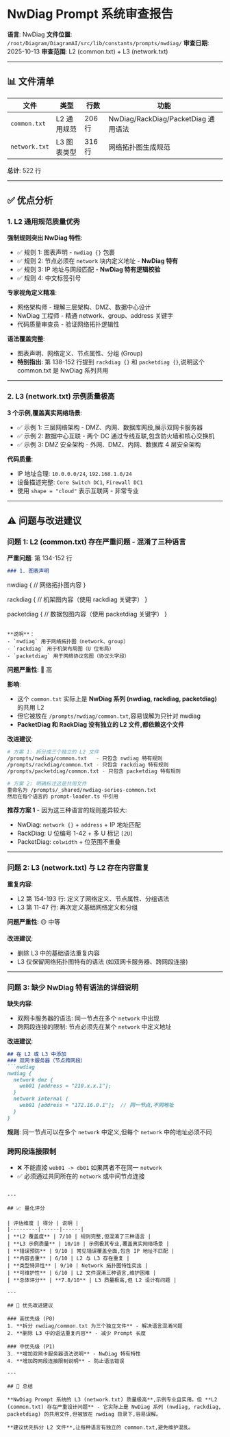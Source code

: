 # NwDiag Prompt 系统审查报告

**语言**: NwDiag
**文件位置**: `/root/Diagram/DiagramAI/src/lib/constants/prompts/nwdiag/`
**审查日期**: 2025-10-13
**审查范围**: L2 (common.txt) + L3 (network.txt)

---

## 📊 文件清单

| 文件 | 类型 | 行数 | 功能 |
|------|------|------|------|
| `common.txt` | L2 通用规范 | 206 行 | NwDiag/RackDiag/PacketDiag 通用语法 |
| `network.txt` | L3 图表类型 | 316 行 | 网络拓扑图生成规范 |

**总计**: 522 行

---

## ✅ 优点分析

### 1. L2 通用规范质量优秀

**强制规则突出 NwDiag 特性**:
- ✅ 规则 1: 图表声明 - `nwdiag {}` 包裹
- ✅ 规则 2: 节点必须在 `network` 块内定义地址 - **NwDiag 特有**
- ✅ 规则 3: IP 地址与网段匹配 - **NwDiag 特有逻辑校验**
- ✅ 规则 4: 中文标签引号

**专家视角定义精准**:
- 网络架构师 - 理解三层架构、DMZ、数据中心设计
- NwDiag 工程师 - 精通 network、group、address 关键字
- 代码质量审查员 - 验证网络拓扑逻辑性

**语法覆盖完整**:
- 图表声明、网络定义、节点属性、分组 (Group)
- **特别指出**: 第 138-152 行提到 `rackdiag {}` 和 `packetdiag {}`,说明这个 common.txt 是 NwDiag 系列共用

---

### 2. L3 (network.txt) 示例质量极高

**3 个示例,覆盖真实网络场景**:
- ✅ 示例 1: 三层网络架构 - DMZ、内网、数据库网段,展示双网卡服务器
- ✅ 示例 2: 数据中心互联 - 两个 DC 通过专线互联,包含防火墙和核心交换机
- ✅ 示例 3: DMZ 安全架构 - 外网、DMZ、内网、数据库 4 层安全架构

**代码质量**:
- IP 地址合理: `10.0.0.0/24`, `192.168.1.0/24`
- 设备描述完整: `Core Switch DC1`, `Firewall DC1`
- 使用 `shape = "cloud"` 表示互联网 - 非常专业

---

## ⚠️ 问题与改进建议

### 问题 1: L2 (common.txt) 存在严重问题 - 混淆了三种语言

**严重问题**: 第 134-152 行

```markdown
### 1. 图表声明
```
nwdiag {
  // 网络拓扑图内容
}

rackdiag {
  // 机架图内容（使用 rackdiag 关键字）
}

packetdiag {
  // 数据包图内容（使用 packetdiag 关键字）
}
```

**说明**：
- `nwdiag` 用于网络拓扑图（network、group）
- `rackdiag` 用于机架布局图（U 位布局）
- `packetdiag` 用于网络协议包图（协议头字段）
```

**问题严重性**: 🔴 高

**影响**:
- 这个 `common.txt` 实际上是 **NwDiag 系列 (nwdiag, rackdiag, packetdiag)** 的共用 L2
- 但它被放在 `/prompts/nwdiag/common.txt`,容易误解为只针对 nwdiag
- **PacketDiag 和 RackDiag 没有独立的 L2 文件,都依赖这个文件**

**改进建议**:
```bash
# 方案 1: 拆分成三个独立的 L2 文件
/prompts/nwdiag/common.txt   - 只包含 nwdiag 特有规则
/prompts/rackdiag/common.txt - 只包含 rackdiag 特有规则
/prompts/packetdiag/common.txt - 只包含 packetdiag 特有规则

# 方案 2: 明确标注这是共用文件
重命名为 /prompts/_shared/nwdiag-series-common.txt
然后在每个语言的 prompt-loader.ts 中引用
```

**推荐方案 1** - 因为这三种语言的规则差异较大:
- NwDiag: `network {}` + `address` + IP 地址匹配
- RackDiag: U 位编号 1-42 + 多 U 标记 `[2U]`
- PacketDiag: `colwidth` + 位范围不重叠

---

### 问题 2: L3 (network.txt) 与 L2 存在内容重复

**重复内容**:
- L2 第 154-193 行: 定义了网络定义、节点属性、分组语法
- L3 第 11-47 行: 再次定义基础网络定义和分组

**问题严重性**: 🟡 中等

**改进建议**:
- 删除 L3 中的基础语法重复内容
- L3 仅保留网络拓扑图特有的语法 (如双网卡服务器、跨网段连接)

---

### 问题 3: 缺少 NwDiag 特有语法的详细说明

**缺失内容**:
- 双网卡服务器的语法: 同一节点在多个 `network` 中出现
- 跨网段连接的限制: 节点必须先在某个 `network` 中定义地址

**改进建议**:
```markdown
## 在 L2 或 L3 中添加
### 双网卡服务器（节点跨网段）
```nwdiag
nwdiag {
  network dmz {
    web01 [address = "210.x.x.1"];
  }
  network internal {
    web01 [address = "172.16.0.1"];  // 同一节点,不同地址
  }
}
```
**规则**: 同一节点可以在多个 `network` 中定义,但每个 `network` 中的地址必须不同

### 跨网段连接限制
- ❌ 不能直接 `web01 -> db01` 如果两者不在同一 `network`
- ✅ 必须通过共同所在的 `network` 或中间节点连接
```

---

## 📈 量化评分

| 评估维度 | 得分 | 说明 |
|---------|------|------|
| **L2 覆盖度** | 7/10 | 规则完整,但混淆了三种语言 |
| **L3 示例质量** | 10/10 | 示例极其专业,覆盖真实网络场景 |
| **错误预防** | 9/10 | 常见错误覆盖全面,包含 IP 地址不匹配 |
| **内容去重** | 6/10 | L2 与 L3 存在重复 |
| **类型特异性** | 9/10 | Network 拓扑图特性突出 |
| **可维护性** | 6/10 | L2 文件混淆三种语言,维护困难 |
| **总体评分** | **7.8/10** | L3 质量极高,但 L2 设计有问题 |

---

## 🎯 优先改进建议

### 高优先级 (P0)
1. **拆分 nwdiag/common.txt 为三个独立文件** - 解决语言混淆问题
2. **删除 L3 中的语法重复内容** - 减少 Prompt 长度

### 中优先级 (P1)
3. **增加双网卡服务器语法说明** - NwDiag 特有特性
4. **增加跨网段连接限制说明** - 防止语法错误

---

## 📝 总结

**NwDiag Prompt 系统的 L3 (network.txt) 质量极高**,示例专业且实用。但 **L2 (common.txt) 存在严重设计问题** - 它实际上是 NwDiag 系列 (nwdiag, rackdiag, packetdiag) 的共用文件,但被放在 nwdiag 目录下,容易误解。

**建议优先拆分 L2 文件**,让每种语言有独立的 common.txt,避免维护混乱。
